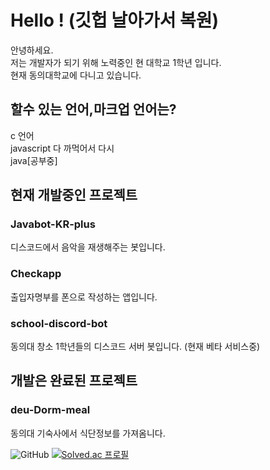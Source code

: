 # Hello ! (깃헙 날아가서 복원)

안녕하세요.<br>
저는 개발자가 되기 위해 노력중인 현 대학교 1학년 입니다. <br>
현재 동의대학교에 다니고 있습니다.

## 할수 있는 언어,마크업 언어는?

c 언어<br>
javascript 다 까먹어서 다시<br>
java[공부중]

## 현재 개발중인 프로젝트

### Javabot-KR-plus
디스코드에서 음악을 재생해주는 봇입니다.

### Checkapp
출입자명부를 폰으로 작성하는 앱입니다.

### school-discord-bot
동의대 창소 1학년들의 디스코드 서버 봇입니다.
(현재 베타 서비스중)

## 개발은 완료된 프로젝트

### deu-Dorm-meal
동의대 기숙사에서 식단정보를 가져옴니다.

![GitHub](https://github-readme-stats.vercel.app/api?username=INMD1&show_icons=true)
[![Solved.ac
프로필](http://mazassumnida.wtf/api/generate_badge?boj=lyw5415)](https://solved.ac/lyw5415)
